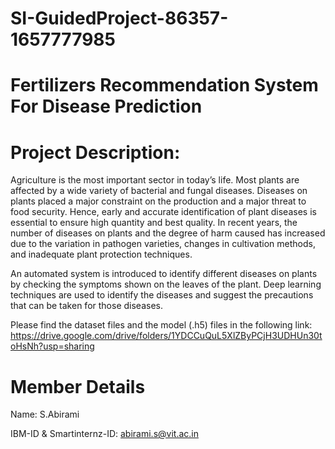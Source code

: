 # SI-GuidedProject-86357-1657777985
# Fertilizers Recommendation System For Disease Prediction
# Project Description:

Agriculture is the most important sector in today’s life. Most plants are affected by a wide variety of bacterial and fungal diseases. Diseases on plants placed a major constraint on the production and a major threat to food security. Hence, early and accurate identification of plant diseases is essential to ensure high quantity and best quality. In recent years, the number of diseases on plants and the degree of harm caused has increased due to the variation in pathogen varieties, changes in cultivation methods, and inadequate plant protection techniques. 

An automated system is introduced to identify different diseases on plants by checking the symptoms shown on the leaves of the plant. Deep learning techniques are used to identify the diseases and suggest the precautions that can be taken for those diseases. 



Please find the dataset files and the model (.h5) files in the following link:
https://drive.google.com/drive/folders/1YDCCuQuL5XlZByPCjH3UDHUn30toHsNh?usp=sharing

# Member Details
Name: S.Abirami

IBM-ID & Smartinternz-ID: abirami.s@vit.ac.in
